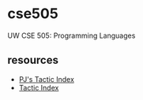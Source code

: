 # cse505
UW CSE 505: Programming Languages

## resources
- [PJ's Tactic Index](https://pjreddie.com/coq-tactics/)
- [Tactic Index](https://coq.inria.fr/refman/coq-tacindex.html)
